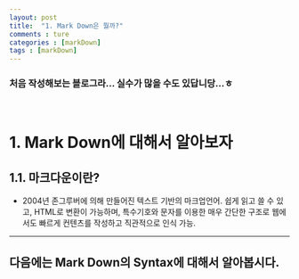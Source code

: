 ```yaml
---
layout: post
title:  "1. Mark Down은 뭘까?"
comments : ture
categories : [markDown]
tags : [markDown]
---
```


### 처음 작성해보는 블로그라... 실수가 많을 수도 있답니당...ㅎ
<br>

# 1. Mark Down에 대해서 알아보자
## 1.1. 마크다운이란?
+ 2004년 존그루버에 의해 만들어진 텍스트 기반의 마크업언어. 쉽게 읽고 쓸 수 있고, HTML로 변환이 가능하며, 특수기호와 문자를 이용한 매우 간단한 구조로 웹에서도 빠르게 컨텐츠를 작성하고 직관적으로 인식 가능.
---

## 다음에는 Mark Down의 Syntax에 대해서 알아봅시다.